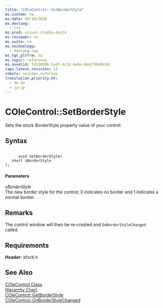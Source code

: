 ```yaml
---
title: "COleControl::SetBorderStyle"
ms.custom: na
ms.date: 09/19/2016
ms.devlang: 
  - C++
ms.prod: visual-studio-dev14
ms.reviewer: na
ms.suite: na
ms.technology: 
  - devlang-cpp
ms.tgt_pltfrm: na
ms.topic: reference
ms.assetid: fd21609b-5a4f-4c31-be0e-8442f6bd0c0c
caps.latest.revision: 12
robots: noindex,nofollow
translation.priority.ht: 
  - de-de
  - ja-jp
---
```

# COleControl::SetBorderStyle
Sets the stock BorderStyle property value of your control.  
  
## Syntax  
  
```  
  
      void SetBorderStyle(  
   short sBorderStyle   
);  
```  
  
#### Parameters  
 *sBorderStyle*  
 The new border style for the control; 0 indicates no border and 1 indicates a normal border.  
  
## Remarks  
 The control window will then be re-created and `OnBorderStyleChanged` called.  
  
## Requirements  
 **Header:** afxctl.h  
  
## See Also  
 [COleControl Class](../vs140/COleControl-Class.md)   
 [Hierarchy Chart](../vs140/Hierarchy-Chart.md)   
 [COleControl::GetBorderStyle](../vs140/COleControl--GetBorderStyle.md)   
 [COleControl::OnBorderStyleChanged](../vs140/COleControl--OnBorderStyleChanged.md)